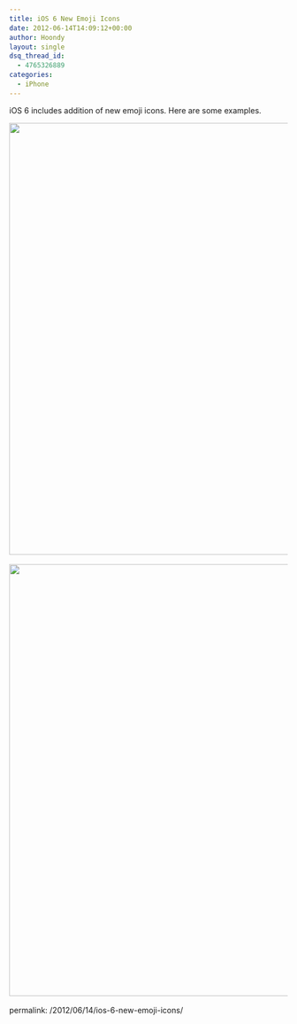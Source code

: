 ```yaml
---
title: iOS 6 New Emoji Icons
date: 2012-06-14T14:09:12+00:00
author: Hoondy
layout: single
dsq_thread_id:
  - 4765326889
categories:
  - iPhone
---
```

iOS 6 includes addition of new emoji icons. Here are some examples.

[<img class="aligncenter size-full wp-image-338" title="IMG_3454" src="/wp-content/uploads/2012/06/IMG_34541.png" alt="" width="520" height="780" srcset="/wp-content/uploads/2012/06/IMG_34541-200x300.png 200w, /wp-content/uploads/2012/06/IMG_34541.png 520w" sizes="(max-width: 520px) 100vw, 520px" />](/wp-content/uploads/2012/06/IMG_34541.png)

[<img class="aligncenter size-full wp-image-339" title="IMG_3455" src="/wp-content/uploads/2012/06/IMG_34551.png" alt="" width="520" height="780" srcset="/wp-content/uploads/2012/06/IMG_34551-200x300.png 200w, /wp-content/uploads/2012/06/IMG_34551.png 520w" sizes="(max-width: 520px) 100vw, 520px" />](/wp-content/uploads/2012/06/IMG_34551.png)

permalink: /2012/06/14/ios-6-new-emoji-icons/
